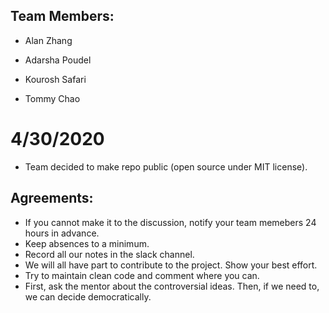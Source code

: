 ## Team Members:
* Alan Zhang

* Adarsha Poudel

* Kourosh Safari

* Tommy Chao

# 4/30/2020   
* Team decided to make repo public (open source under MIT license).

## Agreements:
* If you cannot make it to the discussion, notify your team memebers 24 hours in advance. 
* Keep absences to a minimum. 
* Record all our notes in the slack channel. 
* We will all have part to contribute to the project. Show your best effort. 
* Try to maintain clean code and comment where you can. 
* First, ask the mentor about the controversial ideas. Then, if we need to, we can decide democratically. 
